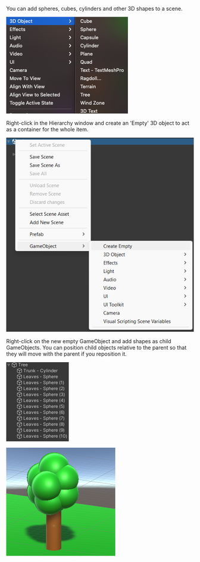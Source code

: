 
You can add spheres, cubes, cylinders and other 3D shapes to a scene. 

![The 3D object menu showing available 3D objects including sphere, cube, plane, cylinders.](images/3d-object-list.png)

Right-click in the Hierarchy window and create an 'Empty' 3D object to act as a container for the whole item. 

![The Hierarchy window with right-click menu expanded and 'Create Empty' selected.](images/empty-object.png)

Right-click on the new empty GameObject and add shapes as child GameObjects. You can position child objects relative to the parent so that they will move with the parent if you reposition it. 

![The Hierarchy window showing 3D shape child objects that together make a tree.](images/tree-hierarchy.png)

![A 3D tree made from spheres and a cylinder.](images/3d-shapes-tree.png)


